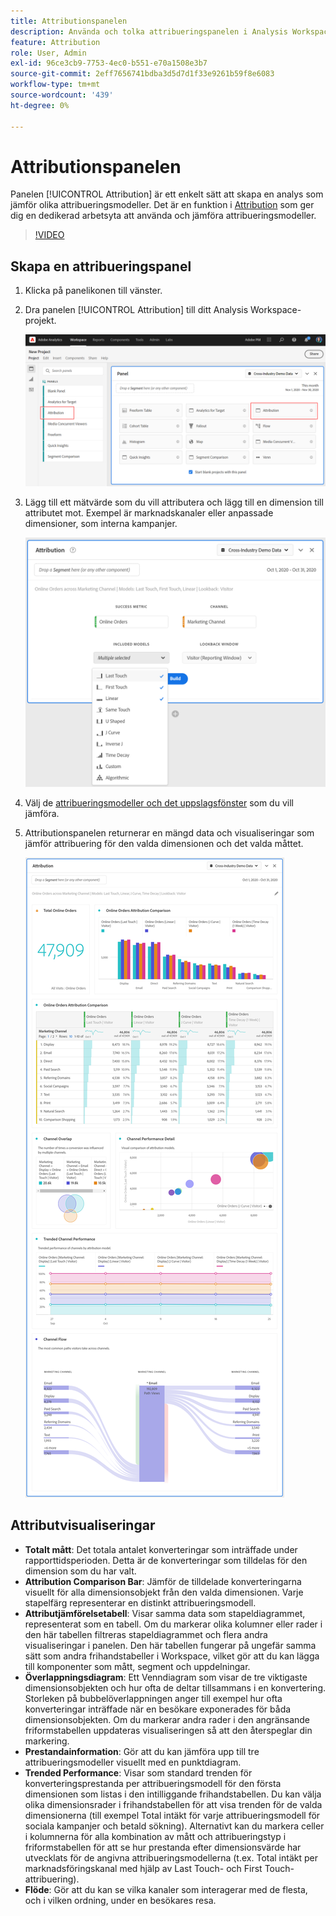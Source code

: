 ```yaml
---
title: Attributionspanelen
description: Använda och tolka attribueringspanelen i Analysis Workspace.
feature: Attribution
role: User, Admin
exl-id: 96ce3cb9-7753-4ec0-b551-e70a1508e3b7
source-git-commit: 2eff7656741bdba3d5d7d1f33e9261b59f8e6083
workflow-type: tm+mt
source-wordcount: '439'
ht-degree: 0%

---
```


# Attributionspanelen

Panelen [!UICONTROL Attribution] är ett enkelt sätt att skapa en analys som jämför olika attribueringsmodeller. Det är en funktion i [Attribution](/help/analyze/analysis-workspace/attribution/overview.md) som ger dig en dedikerad arbetsyta att använda och jämföra attribueringsmodeller.

>[!VIDEO](https://video.tv.adobe.com/v/23139/?quality=12)

## Skapa en attribueringspanel

1. Klicka på panelikonen till vänster.
1. Dra panelen [!UICONTROL Attribution] till ditt Analysis Workspace-projekt.

   ![Ny attribueringspanel](assets/Attribution_Panel_1.png)

1. Lägg till ett mätvärde som du vill attributera och lägg till en dimension till attributet mot. Exempel är marknadskanaler eller anpassade dimensioner, som interna kampanjer.

   ![Välj dimension och mått](assets/attribution_panel2.png)

1. Välj de [attribueringsmodeller och det uppslagsfönster](../attribution/models.md) som du vill jämföra.

1. Attributionspanelen returnerar en mängd data och visualiseringar som jämför attribuering för den valda dimensionen och det valda måttet.

   ![Attributvisualiseringar](assets/attr_panel_vizs.png)

## Attributvisualiseringar

* **Totalt mått**: Det totala antalet konverteringar som inträffade under rapporttidsperioden. Detta är de konverteringar som tilldelas för den dimension som du har valt.
* **Attribution Comparison Bar**: Jämför de tilldelade konverteringarna visuellt för alla dimensionsobjekt från den valda dimensionen. Varje stapelfärg representerar en distinkt attribueringsmodell.
* **Attributjämförelsetabell**: Visar samma data som stapeldiagrammet, representerat som en tabell. Om du markerar olika kolumner eller rader i den här tabellen filtreras stapeldiagrammet och flera andra visualiseringar i panelen. Den här tabellen fungerar på ungefär samma sätt som andra frihandstabeller i Workspace, vilket gör att du kan lägga till komponenter som mått, segment och uppdelningar.
* **Överlappningsdiagram**: Ett Venndiagram som visar de tre viktigaste dimensionsobjekten och hur ofta de deltar tillsammans i en konvertering. Storleken på bubbelöverlappningen anger till exempel hur ofta konverteringar inträffade när en besökare exponerades för båda dimensionsobjekten. Om du markerar andra rader i den angränsande friformstabellen uppdateras visualiseringen så att den återspeglar din markering.
* **Prestandainformation**: Gör att du kan jämföra upp till tre attribueringsmodeller visuellt med en punktdiagram.
* **Trended Performance**: Visar som standard trenden för konverteringsprestanda per attribueringsmodell för den första dimensionen som listas i den intilliggande frihandstabellen. Du kan välja olika dimensionsrader i frihandstabellen för att visa trenden för de valda dimensionerna (till exempel Total intäkt för varje attribueringsmodell för sociala kampanjer och betald sökning). Alternativt kan du markera celler i kolumnerna för alla kombination av mått och attribueringstyp i friformstabellen för att se hur prestanda efter dimensionsvärde har utvecklats för de angivna attribueringsmodellerna (t.ex. Total intäkt per marknadsföringskanal med hjälp av Last Touch- och First Touch-attribuering).
* **Flöde**: Gör att du kan se vilka kanaler som interagerar med de flesta, och i vilken ordning, under en besökares resa.
